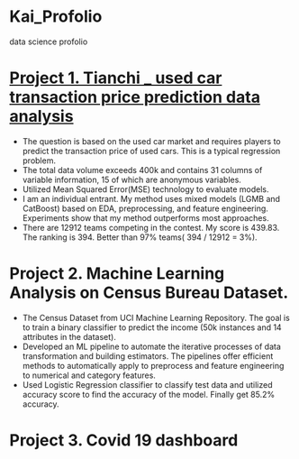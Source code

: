 # Kai_Profolio
data science profolio


# [Project 1. Tianchi _ used car transaction price prediction data analysis](https://github.com/YangkaiRen/used_car_DA)

+  The question is based on the used car market and requires players to predict the transaction price of used cars. This is a typical regression problem.    
+  The total data volume exceeds 400k and contains 31 columns of variable information, 15 of which are anonymous variables.   
+  Utilized Mean Squared Error(MSE) technology to evaluate models.    
+  I am an individual entrant. My method uses mixed models (LGMB and CatBoost) based on EDA, preprocessing, and feature engineering. Experiments show that my method outperforms most approaches.   
+ There are 12912 teams competing in the contest. My score is 439.83. The ranking is 394. Better than 97% teams( 394 /
12912 = 3%).


# Project 2. Machine Learning Analysis on Census Bureau Dataset.


+ The Census Dataset from UCI Machine Learning Repository. The goal is to train a binary classifier to predict the income (50k instances and 14 attributes in the dataset).   
+ Developed an ML pipeline to automate the iterative processes of data transformation and building estimators. The pipelines offer efficient methods to automatically apply to preprocess and feature engineering to numerical and category features.   
+ Used Logistic Regression classifier to classify test data and utilized accuracy score to find the accuracy of the model. Finally get 85.2% accuracy.

# Project 3. Covid 19 dashboard


